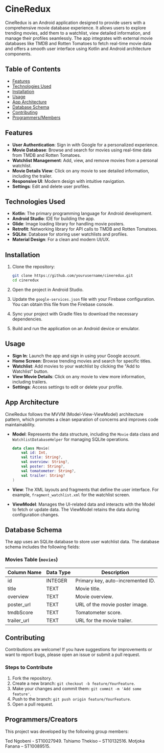 

# CineRedux

CineRedux is an Android application designed to provide users with a comprehensive movie database experience. It allows users to explore trending movies, add them to a watchlist, view detailed information, and manage their profiles seamlessly. The app integrates with external movie databases like TMDB and Rotten Tomatoes to fetch real-time movie data and offers a smooth user interface using Kotlin and Android architecture components.

## Table of Contents

- [Features](#features)
- [Technologies Used](#technologies-used)
- [Installation](#installation)
- [Usage](#usage)
- [App Architecture](#app-architecture)
- [Database Schema](#database-schema)
- [Contributing](#contributing)
- [Programmers/Members](#Programmers/Creators)

## Features

- **User Authentication**: Sign in with Google for a personalized experience.
- **Movie Database**: Browse and search for movies using real-time data from TMDB and Rotten Tomatoes.
- **Watchlist Management**: Add, view, and remove movies from a personal watchlist.
- **Movie Details View**: Click on any movie to see detailed information, including the trailer.
- **Responsive UI**: Modern design with intuitive navigation.
- **Settings**: Edit and delete user profiles.

## Technologies Used

- **Kotlin**: The primary programming language for Android development.
- **Android Studio**: IDE for building the app.
- **Glide**: Image loading library for handling movie posters.
- **Retrofit**: Networking library for API calls to TMDB and Rotten Tomatoes.
- **SQLite**: Database for storing user watchlists and profiles.
- **Material Design**: For a clean and modern UI/UX.

## Installation

1. Clone the repository:

   ```bash
   git clone https://github.com/yourusername/cineredux.git
   cd cineredux
   ```

2. Open the project in Android Studio.

3. Update the `google-services.json` file with your Firebase configuration. You can obtain this file from the Firebase console.

4. Sync your project with Gradle files to download the necessary dependencies.

5. Build and run the application on an Android device or emulator.

## Usage

- **Sign In**: Launch the app and sign in using your Google account.
- **Home Screen**: Browse trending movies and search for specific titles.
- **Watchlist**: Add movies to your watchlist by clicking the "Add to Watchlist" button.
- **View Movie Details**: Click on any movie to view more information, including trailers.
- **Settings**: Access settings to edit or delete your profile.

## App Architecture

CineRedux follows the MVVM (Model-View-ViewModel) architecture pattern, which promotes a clean separation of concerns and improves code maintainability. 

- **Model**: Represents the data structure, including the `Movie` data class and `WatchlistDatabaseHelper` for managing SQLite operations.
  
  ```kotlin
  data class Movie(
      val id: Int,
      val title: String?,
      val overview: String?,
      val poster: String?,
      val tomatometer: String?,
      val trailer: String?
  )
  ```

- **View**: The XML layouts and fragments that define the user interface. For example, `fragment_watchlist.xml` for the watchlist screen.

- **ViewModel**: Manages the UI-related data and interacts with the Model to fetch or update data. The ViewModel retains the data during configuration changes.

## Database Schema

The app uses an SQLite database to store user watchlist data. The database schema includes the following fields:

### Movies Table (`movies`)

| Column Name     | Data Type | Description                       |
|------------------|-----------|-----------------------------------|
| id               | INTEGER   | Primary key, auto-incremented ID. |
| title            | TEXT      | Movie title.                      |
| overview         | TEXT      | Movie overview.                   |
| poster_url       | TEXT      | URL of the movie poster image.    |
| tmdbScore        | TEXT      | Tomatometer score.                |
| trailer_url      | TEXT      | URL for the movie trailer.        |

## Contributing

Contributions are welcome! If you have suggestions for improvements or want to report bugs, please open an issue or submit a pull request.

### Steps to Contribute

1. Fork the repository.
2. Create a new branch: `git checkout -b feature/YourFeature`.
3. Make your changes and commit them: `git commit -m 'Add some feature'`.
4. Push to the branch: `git push origin feature/YourFeature`.
5. Open a pull request.

## Programmers/Creators
This project was developed by the following group members:

Ted Ngobeni - ST10027949.
Tshiamo Thekiso – ST10132516.
Motjoka Fanana – ST10089515.

